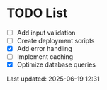 # TODO List

- [ ] Add input validation
- [ ] Create deployment scripts
- [x] Add error handling
- [ ] Implement caching
- [x] Optimize database queries

Last updated: 2025-06-19 12:31
